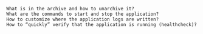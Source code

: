
    What is in the archive and how to unarchive it?
    What are the commands to start and stop the application?
    How to customize where the application logs are written?
    How to “quickly” verify that the application is running (healthcheck)?
